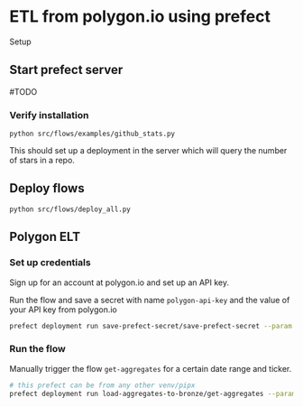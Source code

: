 # ETL from polygon.io using prefect

Setup

## Start prefect server

\#TODO

### Verify installation

`python src/flows/examples/github_stats.py`

This should set up a deployment in the server which will query the number of stars in a repo.

## Deploy flows

`python src/flows/deploy_all.py`

## Polygon ELT

### Set up credentials

Sign up for an account at polygon.io and set up an API key.

Run the flow and save a secret with name `polygon-api-key` and the value of your API key from polygon.io
```bash
prefect deployment run save-prefect-secret/save-prefect-secret --param secret_name=polygon-api-key --param secret_value=$POLYGON_API_KEY
```

### Run the flow

Manually trigger the flow `get-aggregates` for a certain date range and ticker.
```bash
# this prefect can be from any other venv/pipx
prefect deployment run load-aggregates-to-bronze/get-aggregates --param ticker=GE --param date_from=2021-01-01 --param date_to=2022-12-31
```